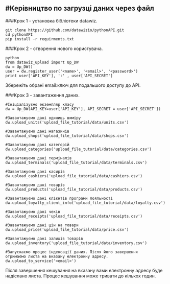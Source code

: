#Керівництво по загрузці даних через файл
---



###Крок 1 - установка бібліотеки datawiz.
```
git clone https://github.com/datawizio/pythonAPI.git
cd pythonAPI
pip install -r requirments.txt
```
###Крок 2 - створення нового користувача.
```
python
from datawiz_upload import Up_DW
dw = Up_DW()
user = dw.register_user('<name>', '<email>', '<password>')
print user['API_KEY'], ':' , user['API_SECRET']
```
Збережіть обрані email:ключ для подальшого доступу до API.

###Крок 3 - завантаження даних.
```
#Ініціалізуємо екземпляр класу
dw = Up_DW(API_KEY=user['API_KEY'], API_SECRET = user['API_SECRET'])

#Завантажуємо дані одиниць виміру
dw.upload_units('upload_file_tutorial/data/units.csv')

#Завантажуємо дані магазинів
dw.upload_shops('upload_file_tutorial/data/shops.csv')

#Завантажуємо дані категорій
dw.upload_categories('upload_file_tutorial/data/categories.csv')

#Завантажуємо дані терміналів
dw.upload_terminals('upload_file_tutorial/data/terminals.csv')

#Завантажуємо дані касирів
dw.upload_cashiers('upload_file_tutorial/data/cashiers.csv')

#Завантажуємо дані товарів
dw.upload_products('upload_file_tutorial/data/products.csv')

#Завантажуємо дані клієнтів програми лояльності
dw.upload_loyalty_client_info('upload_file_tutorial/data/loyalty.csv')

#Завантажуємо дані чеків
dw.upload_receipts('upload_file_tutorial/data/receipts.csv')

#Завантажуємо дані цін на товари
dw.upload_price('upload_file_tutorial/data/price.csv')

#Завантажуємо дані залишів товарів
dw.upload_inventory('upload_file_tutorial/data/inventory.csv')

#Запускаємо процес індексації даних. Після його завершення
отримаємо листа на вказану електронну адресу.
dw.upload_to_service('<email>')
```
Після завершення кешування на вказану вами електронну адресу буде надіслано листа. Процес кешування може тривати до кількох годин.
